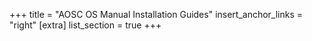 +++
title = "AOSC OS Manual Installation Guides"
insert_anchor_links = "right"
[extra]
list_section = true
+++
